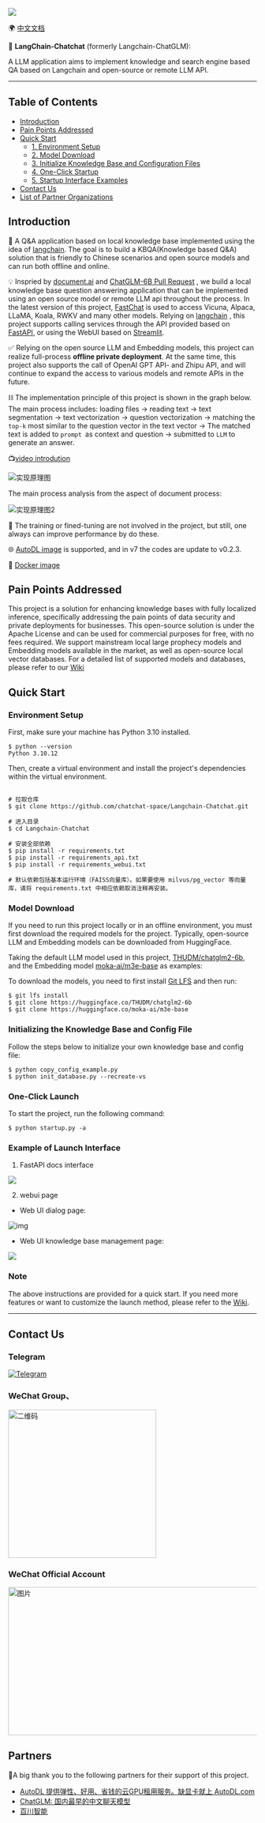 ![](img/logo-long-chatchat-trans-v2.png)

🌍 [中文文档](README.md)

📃 **LangChain-Chatchat** (formerly Langchain-ChatGLM):  

A LLM application aims to implement knowledge and search engine based QA based on Langchain and open-source or remote LLM API.

---

## Table of Contents

- [Introduction](README.md#Introduction)
- [Pain Points Addressed](README.md#Pain-Points-Addressed)
- [Quick Start](README.md#Quick-Start)
  - [1. Environment Setup](README.md#1-Environment-Setup)
  - [2. Model Download](README.md#2-Model-Download)
  - [3. Initialize Knowledge Base and Configuration Files](README.md#3-Initialize-Knowledge-Base-and-Configuration-Files)
  - [4. One-Click Startup](README.md#4-One-Click-Startup)
  - [5. Startup Interface Examples](README.md#5-Startup-Interface-Examples)
- [Contact Us](README.md#Contact-Us)
- [List of Partner Organizations](README.md#List-of-Partner-Organizations)

## Introduction

🤖️ A Q&A application based on local knowledge base implemented using the idea of [langchain](https://github.com/hwchase17/langchain). The goal is to build a KBQA(Knowledge based Q&A) solution that is friendly to Chinese scenarios and open source models and can run both offline and online.

💡 Inspried by [document.ai](https://github.com/GanymedeNil/document.ai) and [ChatGLM-6B Pull Request](https://github.com/THUDM/ChatGLM-6B/pull/216) , we build a local knowledge base question answering application that can be implemented using an open source model or remote LLM api throughout the process. In the latest version of this project, [FastChat](https://github.com/lm-sys/FastChat) is used to access Vicuna, Alpaca, LLaMA, Koala, RWKV and many other models. Relying on [langchain](https://github.com/langchain-ai/langchain) , this project supports calling services through the API provided based on [FastAPI](https://github.com/tiangolo/fastapi), or using the WebUI based on [Streamlit](https://github.com/streamlit/streamlit).

✅ Relying on the open source LLM and Embedding models, this project can realize full-process **offline private deployment**. At the same time, this project also supports the call of OpenAI GPT API- and Zhipu API, and will continue to expand the access to various models and remote APIs in the future.

⛓️ The implementation principle of this project is shown in the graph below. The main process includes: loading files -> reading text -> text segmentation -> text vectorization -> question vectorization -> matching the `top-k` most similar to the question vector in the text vector -> The matched text is added to `prompt `as context and question -> submitted to `LLM` to generate an answer.

📺[video introdution](https://www.bilibili.com/video/BV13M4y1e7cN/?share_source=copy_web&vd_source=e6c5aafe684f30fbe41925d61ca6d514)

![实现原理图](img/langchain+chatglm.png)

The main process analysis from the aspect of document process:

![实现原理图2](img/langchain+chatglm2.png)

🚩 The training or fined-tuning are not involved in the project, but still, one always can improve performance by do these.

🌐 [AutoDL image](registry.cn-beijing.aliyuncs.com/chatchat/chatchat:0.2.0) is supported, and in v7 the codes are update to v0.2.3.

🐳 [Docker image](registry.cn-beijing.aliyuncs.com/chatchat/chatchat:0.2.0)

## Pain Points Addressed

This project is a solution for enhancing knowledge bases with fully localized inference, specifically addressing the pain points of data security and private deployments for businesses.
This open-source solution is under the Apache License and can be used for commercial purposes for free, with no fees required.
We support mainstream local large prophecy models and Embedding models available in the market, as well as open-source local vector databases. For a detailed list of supported models and databases, please refer to our [Wiki](https://github.com/chatchat-space/Langchain-Chatchat/wiki/)

## Quick Start
### Environment Setup
First, make sure your machine has Python 3.10 installed.
```
$ python --version
Python 3.10.12
```
Then, create a virtual environment and install the project's dependencies within the virtual environment.
```shell

# 拉取仓库
$ git clone https://github.com/chatchat-space/Langchain-Chatchat.git

# 进入目录
$ cd Langchain-Chatchat

# 安装全部依赖
$ pip install -r requirements.txt 
$ pip install -r requirements_api.txt
$ pip install -r requirements_webui.txt  

# 默认依赖包括基本运行环境（FAISS向量库）。如果要使用 milvus/pg_vector 等向量库，请将 requirements.txt 中相应依赖取消注释再安装。
```
### Model Download

If you need to run this project locally or in an offline environment, you must first download the required models for the project. Typically, open-source LLM and Embedding models can be downloaded from HuggingFace.

Taking the default LLM model used in this project, [THUDM/chatglm2-6b](https://huggingface.co/THUDM/chatglm2-6b), and the Embedding model [moka-ai/m3e-base](https://huggingface.co/moka-ai/m3e-base) as examples:

To download the models, you need to first install [Git LFS](https://docs.github.com/zh/repositories/working-with-files/managing-large-files/installing-git-large-file-storage) and then run:

```Shell
$ git lfs install
$ git clone https://huggingface.co/THUDM/chatglm2-6b
$ git clone https://huggingface.co/moka-ai/m3e-base
```

###  Initializing the Knowledge Base and Config File

Follow the steps below to initialize your own knowledge base and config file:
```shell
$ python copy_config_example.py
$ python init_database.py --recreate-vs
 ```

### One-Click Launch

To start the project, run the following command:
```shell
$ python startup.py -a
```

### Example of Launch Interface
1. FastAPI docs interface

![](img/fastapi_docs_026.png)

2. webui page

- Web UI dialog page:

![img](img/LLM_success.png)

- Web UI knowledge base management page:

![](img/init_knowledge_base.jpg)

### Note

The above instructions are provided for a quick start. If you need more features or want to customize the launch method, please refer to the [Wiki](https://github.com/chatchat-space/Langchain-Chatchat/wiki/).

---

## Contact Us
### Telegram

[![Telegram](https://img.shields.io/badge/Telegram-2CA5E0?style=for-the-badge&logo=telegram&logoColor=white "langchain-chatglm")](https://t.me/+RjliQ3jnJ1YyN2E9)

### WeChat Group、

<img src="img/qr_code_67.jpg" alt="二维码" width="300" height="300" />

### WeChat Official Account

<img src="img/official_account.png" alt="图片" width="900" height="300" />

## Partners
🎉A big thank you to the following partners for their support of this project.

+ [AutoDL 提供弹性、好用、省钱的云GPU租用服务。缺显卡就上 AutoDL.com](https://www.autodl.com)
+ [ChatGLM: 国内最早的中文聊天模型](https://chatglm.cn/)
+ [百川智能](https://www.baichuan-ai.com/home)
  
